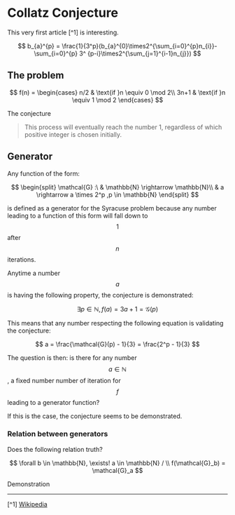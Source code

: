 # Collatz Conjecture

This very first article [^1] is interesting.

$$
b_{a}^{p} = \frac{1}{3^p}(b_{a}^{0}\times2^{\sum_{i=0}^{p}n_{i}}-\sum_{i=0}^{p} 3^
{p-i}\times2^{\sum_{j=1}^{i-1}n_{j}})
$$

## The problem


$$
f(n) =
    \begin{cases}
      n/2 & \text{if }n \equiv 0 \mod 2\\
      3n+1 & \text{if }n \equiv 1 \mod 2 
    \end{cases}  
$$

The conjecture

>   This process will eventually reach the number 1, regardless of which positive integer is chosen initially.


## Generator

Any function of the form:

$$
\begin{split}
\mathcal{G} :\ & \mathbb{N} \rightarrow \mathbb{N}\\
   & a \rightarrow a \times 2^p ,p \in \mathbb{N}
\end{split} 
$$

is defined as a generator for the Syracuse problem because any number leading to a function of this form will fall down to $$1$$ after $$n$$ iterations.

Anytime a number $$a$$ is having the following property, the conjecture is demonstrated:

$$
\exists p \in \mathbb{N}, f(a) = 3a + 1 = \mathcal{G}(p)
$$

This means that any number respecting the following equation is validating the conjecture:

$$
a = \frac{\mathcal{G}(p) - 1}{3} = \frac{2^p - 1}{3}
$$

The question is then: is there for any number $$a \in \mathbb{N}$$, a fixed number number of iteration for $$f$$ leading to a generator function?

If this is the case, the conjecture seems to be demonstrated.

### Relation between generators

Does the following relation truth?

$$
\forall b \in \mathbb{N}, \exists! a \in \mathbb{N} / \\
f(\mathcal{G}_b) = \mathcal{G}_a
$$

Demonstration



---

[^1] [Wikipedia](https://en.wikipedia.org/wiki/Collatz_conjecture)